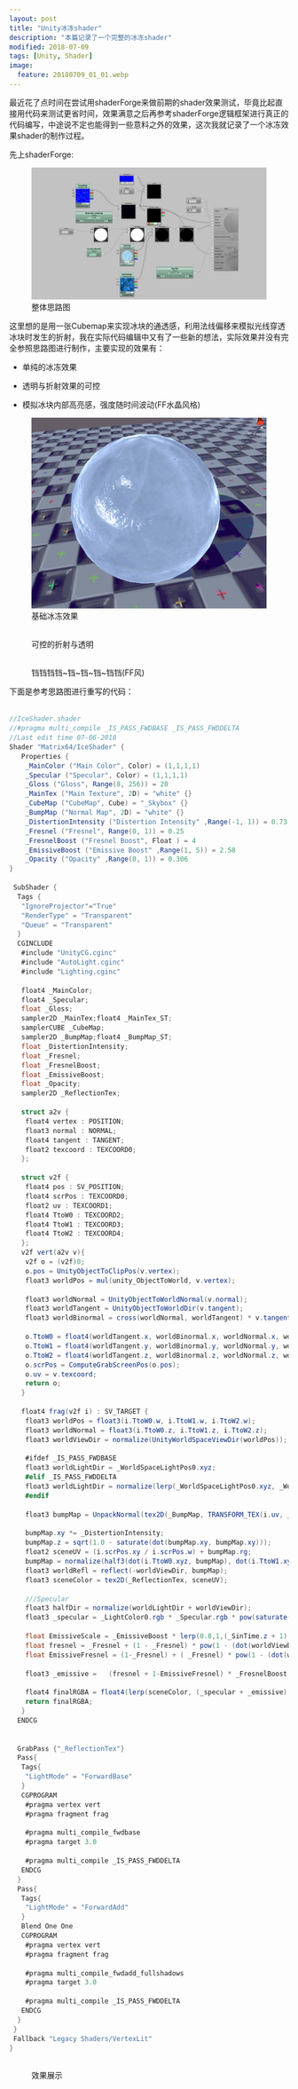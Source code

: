 ```yaml
---
layout: post
title: "Unity冰冻shader"
description: "本篇记录了一个完整的冰冻shader"
modified: 2018-07-09
tags: [Unity, Shader]
image:
  feature: 20180709_01_01.webp
---
```


最近花了点时间在尝试用shaderForge来做前期的shader效果测试，毕竟比起直接用代码来测试更省时间，效果满意之后再参考shaderForge逻辑框架进行真正的代码编写，中途说不定也能得到一些意料之外的效果，这次我就记录了一个冰冻效果shader的制作过程。

先上shaderForge:

<figure>
 <a href="/images/20180709_01_02.webp"><img src="/images/20180709_01_03.webp" alt=""></a>
 <figcaption>整体思路图</figcaption>
</figure>

这里想的是用一张Cubemap来实现冰块的通透感，利用法线偏移来模拟光线穿透冰块时发生的折射，我在实际代码编辑中又有了一些新的想法，实际效果并没有完全参照思路图进行制作，主要实现的效果有：

- 单纯的冰冻效果

- 透明与折射效果的可控

- 模拟冰块内部高亮感，强度随时间波动(FF水晶风格)

<figure>
 <a href="/images/ice_show_1.gif"><img src="/images/ice_show_1.gif" alt=""></a>
 <figcaption>基础冰冻效果</figcaption>
</figure>

<figure>
 <a href="/images/ice_show_2.gif"><img src="/images/ice_show_2.gif" alt=""></a>
 <figcaption>可控的折射与透明</figcaption>
</figure>

<figure>
 <a href="/images/ice_show_3.gif"><img src="/images/ice_show_3.gif" alt=""></a>
 <figcaption>铛铛铛铛~铛~铛~铛~铛铛(FF风)</figcaption>
</figure>

下面是参考思路图进行重写的代码：

```c#

//IceShader.shader
//#pragma multi_compile _IS_PASS_FWDBASE _IS_PASS_FWDDELTA
//Last edit time 07-06-2018
Shader "Matrix64/IceShader" {
   Properties {
    _MainColor ("Main Color", Color) = (1,1,1,1)
    _Specular ("Specular", Color) = (1,1,1,1)
    _Gloss ("Gloss", Range(8, 256)) = 20
    _MainTex ("Main Texture", 2D) = "white" {}
    _CubeMap ("CubeMap", Cube) = "_Skybox" {}
    _BumpMap ("Normal Map", 2D) = "white" {}
    _DistertionIntensity ("Distertion Intensity" ,Range(-1, 1)) = 0.73
    _Fresnel ("Fresnel", Range(0, 1)) = 0.25
    _FresnelBoost ("Fresnel Boost", Float ) = 4
    _EmissiveBoost ("Emissive Boost" ,Range(1, 5)) = 2.58
    _Opacity ("Opacity" ,Range(0, 1)) = 0.306
}

 SubShader {
  Tags {
   "IgnoreProjector"="True"
   "RenderType" = "Transparent"
   "Queue" = "Transparent"
  }
  CGINCLUDE
   #include "UnityCG.cginc"
   #include "AutoLight.cginc"
   #include "Lighting.cginc"

   float4 _MainColor;
   float4 _Specular;
   float _Gloss;
   sampler2D _MainTex;float4 _MainTex_ST;
   samplerCUBE _CubeMap;
   sampler2D _BumpMap;float4 _BumpMap_ST;
   float _DistertionIntensity;
   float _Fresnel;
   float _FresnelBoost;
   float _EmissiveBoost;
   float _Opacity;
   sampler2D _ReflectionTex;

   struct a2v {
    float4 vertex : POSITION;
    float3 normal : NORMAL;
    float4 tangent : TANGENT;
    float2 texcoord : TEXCOORD0;
   };

   struct v2f {
    float4 pos : SV_POSITION;
    float4 scrPos : TEXCOORD0;
    float2 uv : TEXCOORD1;
    float4 TtoW0 : TEXCOORD2;
    float4 TtoW1 : TEXCOORD3;
    float4 TtoW2 : TEXCOORD4;
   };
   v2f vert(a2v v){
    v2f o = (v2f)0;
    o.pos = UnityObjectToClipPos(v.vertex);
    float3 worldPos = mul(unity_ObjectToWorld, v.vertex);

    float3 worldNormal = UnityObjectToWorldNormal(v.normal);
    float3 worldTangent = UnityObjectToWorldDir(v.tangent);
    float3 worldBinormal = cross(worldNormal, worldTangent) * v.tangent.w;

    o.TtoW0 = float4(worldTangent.x, worldBinormal.x, worldNormal.x, worldPos.x);
    o.TtoW1 = float4(worldTangent.y, worldBinormal.y, worldNormal.y, worldPos.y);
    o.TtoW2 = float4(worldTangent.z, worldBinormal.z, worldNormal.z, worldPos.z);
    o.scrPos = ComputeGrabScreenPos(o.pos);
    o.uv = v.texcoord;
    return o;
   }

   float4 frag(v2f i) : SV_TARGET {
    float3 worldPos = float3(i.TtoW0.w, i.TtoW1.w, i.TtoW2.w);
    float3 worldNormal = float3(i.TtoW0.z, i.TtoW1.z, i.TtoW2.z);
    float3 worldViewDir = normalize(UnityWorldSpaceViewDir(worldPos));

    #ifdef _IS_PASS_FWDBASE
    float3 worldLightDir = _WorldSpaceLightPos0.xyz;
    #elif _IS_PASS_FWDDELTA
    float3 worldLightDir = normalize(lerp(_WorldSpaceLightPos0.xyz, _WorldSpaceLightPos0.xyz - worldPos.xyz, _WorldSpaceLightPos0.w));
    #endif

    float3 bumpMap = UnpackNormal(tex2D(_BumpMap, TRANSFORM_TEX(i.uv, _BumpMap)));

    bumpMap.xy *= _DistertionIntensity;
    bumpMap.z = sqrt(1.0 - saturate(dot(bumpMap.xy, bumpMap.xy)));
    float2 sceneUV = (i.scrPos.xy / i.scrPos.w) + bumpMap.rg;
    bumpMap = normalize(half3(dot(i.TtoW0.xyz, bumpMap), dot(i.TtoW1.xyz, bumpMap), dot(i.TtoW2.xyz, bumpMap)));
    float3 worldRefl = reflect(-worldViewDir, bumpMap);
    float3 sceneColor = tex2D(_ReflectionTex, sceneUV);

    ///Specular
    float3 halfDir = normalize(worldLightDir + worldViewDir);
    float3 _specular = _LightColor0.rgb * _Specular.rgb * pow(saturate(dot(bumpMap,halfDir)), _Gloss);

    float EmissiveScale = _EmissiveBoost * lerp(0.8,1,(_SinTime.z + 1) * 0.5);
    float fresnel = _Fresnel + (1 - _Fresnel) * pow(1 - (dot(worldViewDir, bumpMap)),5);
    float EmissiveFresnel = (1-_Fresnel) + ( _Fresnel) * pow(1 - (dot(worldViewDir * EmissiveScale, bumpMap)),5);

    float3 _emissive =   (fresnel + 1-EmissiveFresnel) * _FresnelBoost * texCUBE(_CubeMap, worldRefl).rgb * tex2D(_MainTex, TRANSFORM_TEX(i.uv, _MainTex)).rgb * _MainColor.rgb;

    float4 finalRGBA = float4(lerp(sceneColor, (_specular + _emissive) , _Opacity) ,1);
    return finalRGBA;
   }
  ENDCG


  GrabPass {"_ReflectionTex"}
  Pass{
   Tags{
    "LightMode" = "ForwardBase"
   }
   CGPROGRAM
    #pragma vertex vert
    #pragma fragment frag

    #pragma multi_compile_fwdbase
    #pragma target 3.0

    #pragma multi_compile _IS_PASS_FWDDELTA
   ENDCG
  }
  Pass{
   Tags{
    "LightMode" = "ForwardAdd"
   }
   Blend One One
   CGPROGRAM
    #pragma vertex vert
    #pragma fragment frag

    #pragma multi_compile_fwdadd_fullshadows
    #pragma target 3.0

    #pragma multi_compile _IS_PASS_FWDDELTA
   ENDCG
  }
 }
 Fallback "Legacy Shaders/VertexLit"
}
```
<figure>
 <a href="/images/ice_show_4.gif"><img src="/images/ice_show_4.gif" alt=""></a>
 <figcaption>效果展示</figcaption>
</figure>